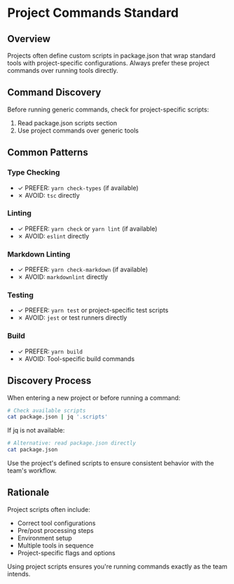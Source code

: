 # Project Commands Standard

## Overview

Projects often define custom scripts in package.json that wrap standard tools with project-specific configurations. Always prefer these project commands over running tools directly.

## Command Discovery

Before running generic commands, check for project-specific scripts:

1. Read package.json scripts section
2. Use project commands over generic tools

## Common Patterns

### Type Checking

- ✓ PREFER: `yarn check-types` (if available)
- ✗ AVOID: `tsc` directly

### Linting

- ✓ PREFER: `yarn check` or `yarn lint` (if available)
- ✗ AVOID: `eslint` directly

### Markdown Linting

- ✓ PREFER: `yarn check-markdown` (if available)
- ✗ AVOID: `markdownlint` directly

### Testing

- ✓ PREFER: `yarn test` or project-specific test scripts
- ✗ AVOID: `jest` or test runners directly

### Build

- ✓ PREFER: `yarn build`
- ✗ AVOID: Tool-specific build commands

## Discovery Process

When entering a new project or before running a command:

```bash
# Check available scripts
cat package.json | jq '.scripts'
```

If jq is not available:

```bash
# Alternative: read package.json directly
cat package.json
```

Use the project's defined scripts to ensure consistent behavior with the team's workflow.

## Rationale

Project scripts often include:

- Correct tool configurations
- Pre/post processing steps
- Environment setup
- Multiple tools in sequence
- Project-specific flags and options

Using project scripts ensures you're running commands exactly as the team intends.

